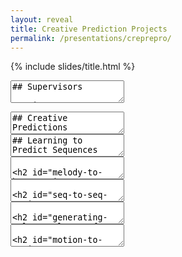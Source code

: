 ```yaml
---
layout: reveal
title: Creative Prediction Projects
permalink: /presentations/creprepro/
---
```


{% include slides/title.html %}

<section data-markdown>
<textarea data-template>
## Supervisors

![]({{site.baseurl}}/assets/people/charlesmartin.jpg) <!-- .element: width="30%"-->
![]({{site.baseurl}}/assets/people/benediktewallace.jpg) <!-- .element: width="30%"-->

**Charles Martin**. Lecturer in Computer Science, Australian
National University. charles.martin@anu.edu.au

**Benedikte Wallace**. PhD Researcher, University of Oslo.
benediwa@ifi.uio.no
</textarea>
</section>

<section data-markdown>
<textarea data-template>
## Creative Predictions

![]({{site.baseurl}}/assets/creative-prediction-image.png) <!-- .element: width="100%"-->

</textarea>
</section>

<section data-markdown>
<textarea data-template>
## Learning to Predict Sequences

![]({{site.baseurl}}/assets/sequence-learning.png) <!-- .element: width="100%"-->

</textarea>
</section>

<section data-markdown>
<textarea data-template>

## Melody to Harmony in MicroJam

![]({{site.baseurl}}/assets/robojam-interaction.png) <!-- .element: width="50%" -->

1. Gain an overview of DL for music generation.
2. Develop a melody to harmony sequence to sequence model
3. Train the model on matched melody/harmony sequences 
4. Use MicroJam-sourced data as input and see if the generated harmonies make sense!

</textarea>
</section>

<!-- style="float:right;" -->

<section data-markdown>
<textarea data-template>

## Seq-to-Seq Music Generation

![](https://magenta.tensorflow.org/assets/music_transformer/motifs_shaded_boxes.png) <!-- .element: width="75%" -->

1. Understand the Transformer architecture.
2. Implement your own Transformer (e.g., in Keras).
3. Find a musical dataset that could be trained.
4. Train your model, listen to the results and find a way to evaluate them.

</textarea>
</section>

<section data-markdown>
<textarea data-template>

## Generating colour palettes from audio data

![]({{site.baseurl}}/assets/nainoa-shizuru-NcdG9mK3PBY-unsplash.jpg) <!-- .element: width="50%" -->

1. Gain an overview of DL for audio processing.
2. Obtain a dataset of audio and video (or colour) data.
3. Try different neural network designs and evaluate the results. (Even a simple fully-connected ANN might work well!)

</textarea>
</section>


<section data-markdown>
<textarea data-template>

## Motion-to-Motion Generators

![]({{site.baseurl}}/assets/motion-to-motion.png) <!-- .element: width="80%" -->

1. Gain an overview of the main DL methods used for motion generation including RNNs, MDRNNs, and world models.
2. Find a dataset of motion capture or other movement data (or capture one yourself!)
3. Train the ANN and evaluate its generative abilities.

</textarea>
</section>
